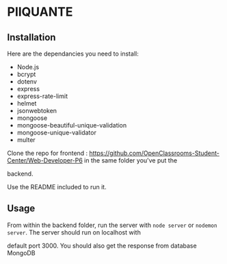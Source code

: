# PIIQUANTE #

## Installation ##

Here are the dependancies you need to install:

- Node.js
- bcrypt
- dotenv
- express
- express-rate-limit
- helmet
- jsonwebtoken
- mongoose
- mongoose-beautiful-unique-validation
- mongoose-unique-validator
- multer


Clone the repo for frontend : https://github.com/OpenClassrooms-Student-Center/Web-Developer-P6 in the same folder you've put the 

backend.

Use the README included to run it.


## Usage ##

From within the backend folder, run the server with `node server` or `nodemon server`. The server should run on localhost with 

default port 3000. You should also get the response from database MongoDB
